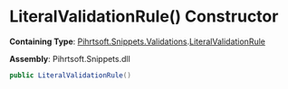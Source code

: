 # LiteralValidationRule\(\) Constructor

**Containing Type**: [Pihrtsoft.Snippets.Validations](../../README.md)\.[LiteralValidationRule](../README.md)

**Assembly**: Pihrtsoft\.Snippets\.dll

```csharp
public LiteralValidationRule()
```

